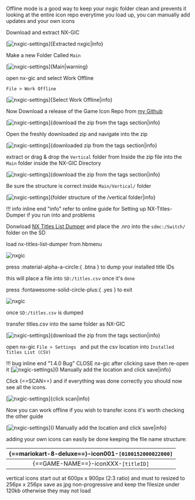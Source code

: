 Offline mode is a good way to keep your nxgic folder clean and prevents it looking at the entire icon repo everytime you load up, you can manually add updates and your own icons

Download and extract NX-GIC

[![nxgic-settings](<img/offline0.1.png>)]{Extracted nxgic|info}

Make a new Folder Called `Main`

[![nxgic-settings](<img/offline5.5.png>)]{Main|warning}

open nx-gic and select Work Offline 

`File > Work Offline`

[![nxgic-settings](<img/offline1.png>)]{Select Work Offline|info}

Now Download a release of the Game Icon Repo from [my Github](https://github.com/sodasoba1/NSW-Custom-Game-Icons/tags)

[![nxgic-settings](<img/offline2.png>)]{download the zip from the tags section|info}

Open the freshly downloaded zip and navigate into the zip

[![nxgic-settings](<img/offline3.png>)]{downloaded zip from the tags section|info}

extract or drag & drop the `Vertical` folder from Inside the zip file into the `Main` folder
inside the NX-GIC Directory

[![nxgic-settings](<img/offline4.png>)]{download the zip from the tags section|info}

Be sure the structure is correct inside `Main/Vertical/` folder

[![nxgic-settings](<img/struc.png>)]{folder structure of the /vertical folder|info}

!!! info inline end "info"
	refer to online guide for Setting up NX-Titles-Dumper if you run into and problems

Donwload [NX Titles List Dumper](https://github.com/HamletDuFromage/nx-titles-list-dumper/releases) and place the .nro into the `sdmc:/Switch/` folder on the SD

load nx-titles-list-dumper from hbmenu

![nxgic](<img/nxtitledump.jpg>)

press :material-alpha-a-circle:{ .btna } to dump your installed title IDs

this will place a file into `SD:/titles.csv` once it's `done` 

press :fontawesome-solid-circle-plus:{ .yes } to exit

![nxgic](<img/nxtitledump2.jpg>)

once `SD:/titles.csv` is dumped

transfer titles.csv into the same folder as NX-GIC

[![nxgic-settings](<img/offline5.6.png>)]{download the zip from the tags section|info}

open nx-gic `File > Settings ` and put the csv location into `Installed Titles List (CSV)`

!!! bug inline end "1.4.0 Bug" 
	CLOSE nx-gic after clicking save then re-open it
[![nxgic-settings](<img/offline5.7.png>)]{I Manually add the location and click save|info}

Click {==SCAN==} and if everything was done correctly you should now see all the icons.

[![nxgic-settings](<img/offline6.png>)]{click scan|info}

Now you can work offline if you wish to transfer icons it's worth checking the other guide

[![nxgic-settings](<img/offline7.png>)]{I Manually add the location and click save|info}

adding your own icons can easily be done
keeping the file name structure:

| {==mariokart-8-deluxe==}-icon001-`[0100152000022000]` |
| :----------------------------------------------:|
| {==GAME-NAME==}-iconXXX-`[titleID]`            |

vertical icons start out at 600px x 900px (2:3 ratio) and must to resized to 256px x 256px
save as jpg non-progressive and keep the filesize under 120kb otherwise they may not load